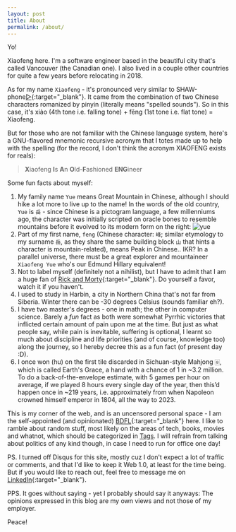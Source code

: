 ```yaml
---
layout: post
title: About
permalink: /about/
---
```

Yo!

Xiaofeng here. I'm a software engineer based in the beautiful city that's called Vancouver (the Canadian one). I also lived in a couple other countries for quite a few years before relocating in 2018.

As for my name `Xiaofeng` - it's pronounced very similar to SHAW-phone[▷](../assets/heisenberg.gif){:target="_blank"}. It came from the combination of two Chinese characters romanized by pinyin (literally means "spelled sounds"). So in this case, it's xiào (4th tone i.e. falling tone) + fēng (1st tone i.e. flat tone) = Xiaofeng.

But for those who are not familiar with the Chinese language system, here's a GNU-flavored mnemonic recursive acronym that I totes made up to help with the spelling (for the record, I don't think the acronym XIAOFENG exists for reals):

>**X**iaofeng **I**s **A**n **O**ld-**F**ashioned **ENG**ineer

Some fun facts about myself:

1. My family name `Yue` means Great Mountain in Chinese, although I should hike a lot more to live up to the name! In the words of the old country, `Yue` is `岳` - since Chinese is a pictogram language, a few millenniums ago, the character was initially scripted on oracle bones to resemble mountains before it evolved to its modern form on the right: ![yue](../assets/images/yue_oracle.png)
2. Part of my first name, `feng` (Chinese character: `峰`; similar etymology to my surname `岳`, as they share the same building block `山` that hints a character is mountain-related), means Peak in Chinese.. IKR? In a parallel universe, there must be a great explorer and mountaineer `Xiaofeng Yue` who's our Edmund Hillary equivalent!
3. Not to label myself (definitely not a nihilist), but I have to admit that I am a huge fan of [Rick and Morty](https://www.imdb.com/title/tt2861424/){:target="_blank"}. Do yourself a favor, watch it if you haven't.
4. I used to study in Harbin, a city in Northern China that's not far from Siberia. Winter there can be -30 degrees Celsius (sounds familiar eh?).
5. I have two master's degrees - one in math; the other in computer science. Barely a *fun* fact as both were somewhat Pyrrhic victories that inflicted certain amount of pain upon me at the time. But just as what people say, while pain is inevitable, suffering is optional, I learnt so much about discipline and life priorities (and of course, knowledge too) along the journey, so I hereby decree this as a fun fact (of present day :D).
6. I once won (hu) on the first tile discarded in Sichuan-style Mahjong 🀅, which is called Earth's Grace, a hand with a chance of 1 in ~3.2 million. To do a back-of-the-envelope estimate, with 5 games per hour on average, if we played 8 hours every single day of the year, then this’d happen once in ~219 years, i.e. approximately from when Napoleon crowned himself emperor in 1804, all the way to 2023.

This is my corner of the web, and is an uncensored personal space - I am the self-appointed (and opinionated) [BDFL](https://en.wikipedia.org/wiki/Benevolent_dictator_for_life){:target="_blank"} here. I like to ramble about random stuff, most likely on the areas of tech, books, movies and whatnot, which should be categorized in <a href="/tags">Tags</a>. I will refrain from talking about politics of any kind though, in case I need to run for office one day!

PS. I turned off Disqus for this site, mostly cuz I don't expect a lot of traffic or comments, and that I'd like to keep it Web 1.0, at least for the time being. But if you would like to reach out, feel free to message me on [LinkedIn](https://www.linkedin.com/in/xiaofengyue/){:target="_blank"}.

PPS. It goes without saying - yet I probably should say it anyways: The opinions expressed in this blog are my own views and not those of my employer.

Peace!
